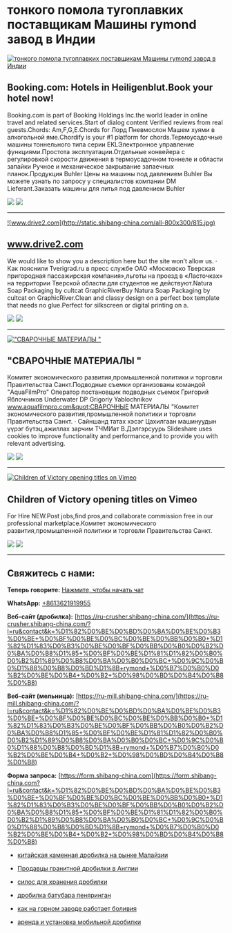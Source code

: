 # тонкого помола тугоплавких поставщикам Машины rymond завод в Индии

<a href="https://swt.shibang-china.com/?l=ru&img&k=%D1%82%D0%BE%D0%BD%D0%BA%D0%BE%D0%B3%D0%BE+%D0%BF%D0%BE%D0%BC%D0%BE%D0%BB%D0%B0+%D1%82%D1%83%D0%B3%D0%BE%D0%BF%D0%BB%D0%B0%D0%B2%D0%BA%D0%B8%D1%85+%D0%BF%D0%BE%D1%81%D1%82%D0%B0%D0%B2%D1%89%D0%B8%D0%BA%D0%B0%D0%BC+%D0%9C%D0%B0%D1%88%D0%B8%D0%BD%D1%8B+rymond+%D0%B7%D0%B0%D0%B2%D0%BE%D0%B4+%D0%B2+%D0%98%D0%BD%D0%B4%D0%B8%D0%B8" target="_blank">![тонкого помола тугоплавких поставщикам Машины rymond завод в Индии](http://static.shibang-china.com/all-800x300/972.jpg)</a>

## Booking.com: Hotels in Heiligenblut.Book your hotel now!
Booking.com is part of Booking Holdings Inc.the world leader in online travel and related services.Start of dialog content Verified reviews from real guests.Chords: Am,F,G,E.Chords for Лорд Пневмослон Машем хуями в алкогольной яме.Chordify is your #1 platform for chords.Термоусадочные машины тоннельного типа серии EKLЭлектронное управление функциями.Простота эксплуатации.Отдельные конвейера с регулировкой скорости движения в термоусадочном тоннеле и области запайки Ручное и механическое закрывание запаечных планок.Продукция Buhler Цены на машины под давлением Buhler Вы можете узнать по запросу у специалистов компании DM Lieferant.Заказать машины для литья под давлением Buhler


<a href="https://whatsapp.shibangsoft.com/WhatsApp.php" target="_blank" title="WhatsApp">![](http://static.shibang-china.com/icon/whatsapp.png)</a> <a href="https://swt.shibang-china.com/?l=ru&icon&k=%D1%82%D0%BE%D0%BD%D0%BA%D0%BE%D0%B3%D0%BE+%D0%BF%D0%BE%D0%BC%D0%BE%D0%BB%D0%B0+%D1%82%D1%83%D0%B3%D0%BE%D0%BF%D0%BB%D0%B0%D0%B2%D0%BA%D0%B8%D1%85+%D0%BF%D0%BE%D1%81%D1%82%D0%B0%D0%B2%D1%89%D0%B8%D0%BA%D0%B0%D0%BC+%D0%9C%D0%B0%D1%88%D0%B8%D0%BD%D1%8B+rymond+%D0%B7%D0%B0%D0%B2%D0%BE%D0%B4+%D0%B2+%D0%98%D0%BD%D0%B4%D0%B8%D0%B8" target="_blank">![](http://static.shibang-china.com/icon/chat-ru.png)</a>

---

<a href="https://swt.shibang-china.com/?l=ru&img&k=%D1%82%D0%BE%D0%BD%D0%BA%D0%BE%D0%B3%D0%BE+%D0%BF%D0%BE%D0%BC%D0%BE%D0%BB%D0%B0+%D1%82%D1%83%D0%B3%D0%BE%D0%BF%D0%BB%D0%B0%D0%B2%D0%BA%D0%B8%D1%85+%D0%BF%D0%BE%D1%81%D1%82%D0%B0%D0%B2%D1%89%D0%B8%D0%BA%D0%B0%D0%BC+%D0%9C%D0%B0%D1%88%D0%B8%D0%BD%D1%8B+rymond+%D0%B7%D0%B0%D0%B2%D0%BE%D0%B4+%D0%B2+%D0%98%D0%BD%D0%B4%D0%B8%D0%B8" target="_blank">![www.drive2.com](http://static.shibang-china.com/all-800x300/815.jpg)</a>

## www.drive2.com
We would like to show you a description here but the site won’t allow us.&nbsp;&#0183;&#32;Как пояснили Tverigrad.ru в пресс службе ОАО &#171;Московско Тверская пригородная пассажирская компания&#187;,льготы на проезд в &#171;Ласточках&#187; на территории Тверской области для студентов не действуют.Natura Soap Packaging by cultcat GraphicRiverBuy Natura Soap Packaging by cultcat on GraphicRiver.Clean and classy design on a perfect box template that needs no glue.Perfect for silkscreen or digital printing on a.


<a href="https://whatsapp.shibangsoft.com/WhatsApp.php" target="_blank" title="WhatsApp">![](http://static.shibang-china.com/icon/whatsapp.png)</a> <a href="https://swt.shibang-china.com/?l=ru&icon&k=%D1%82%D0%BE%D0%BD%D0%BA%D0%BE%D0%B3%D0%BE+%D0%BF%D0%BE%D0%BC%D0%BE%D0%BB%D0%B0+%D1%82%D1%83%D0%B3%D0%BE%D0%BF%D0%BB%D0%B0%D0%B2%D0%BA%D0%B8%D1%85+%D0%BF%D0%BE%D1%81%D1%82%D0%B0%D0%B2%D1%89%D0%B8%D0%BA%D0%B0%D0%BC+%D0%9C%D0%B0%D1%88%D0%B8%D0%BD%D1%8B+rymond+%D0%B7%D0%B0%D0%B2%D0%BE%D0%B4+%D0%B2+%D0%98%D0%BD%D0%B4%D0%B8%D0%B8" target="_blank">![](http://static.shibang-china.com/icon/chat-ru.png)</a>

---

<a href="https://swt.shibang-china.com/?l=ru&img&k=%D1%82%D0%BE%D0%BD%D0%BA%D0%BE%D0%B3%D0%BE+%D0%BF%D0%BE%D0%BC%D0%BE%D0%BB%D0%B0+%D1%82%D1%83%D0%B3%D0%BE%D0%BF%D0%BB%D0%B0%D0%B2%D0%BA%D0%B8%D1%85+%D0%BF%D0%BE%D1%81%D1%82%D0%B0%D0%B2%D1%89%D0%B8%D0%BA%D0%B0%D0%BC+%D0%9C%D0%B0%D1%88%D0%B8%D0%BD%D1%8B+rymond+%D0%B7%D0%B0%D0%B2%D0%BE%D0%B4+%D0%B2+%D0%98%D0%BD%D0%B4%D0%B8%D0%B8" target="_blank">![&quot;СВАРОЧНЫЕ МАТЕРИАЛЫ &quot;](http://static.shibang-china.com/all-800x300/853.jpg)</a>

## &quot;СВАРОЧНЫЕ МАТЕРИАЛЫ &quot;
Комитет экономического развития,промышленной политики и торговли Правительства Санкт.Подводные съемки организованы командой &quot;AquaFilmPro&quot; Оператор постановщик подводных съемок Григорий Яблочников Underwater DP Grigoriy Yablochnikov www.aquafilmpro.com&quot;СВАРОЧНЫЕ МАТЕРИАЛЫ &quot;Комитет экономического развития,промышленной политики и торговли Правительства Санкт.&nbsp;&#0183;&#32;Сайншанд татах хэсэг Цахилгаан машинуудын үүрэг бүтэц,ажиллах зарчим ТЧМИат В.Дэлгэрсуурь Slideshare uses cookies to improve functionality and performance,and to provide you with relevant advertising.


<a href="https://whatsapp.shibangsoft.com/WhatsApp.php" target="_blank" title="WhatsApp">![](http://static.shibang-china.com/icon/whatsapp.png)</a> <a href="https://swt.shibang-china.com/?l=ru&icon&k=%D1%82%D0%BE%D0%BD%D0%BA%D0%BE%D0%B3%D0%BE+%D0%BF%D0%BE%D0%BC%D0%BE%D0%BB%D0%B0+%D1%82%D1%83%D0%B3%D0%BE%D0%BF%D0%BB%D0%B0%D0%B2%D0%BA%D0%B8%D1%85+%D0%BF%D0%BE%D1%81%D1%82%D0%B0%D0%B2%D1%89%D0%B8%D0%BA%D0%B0%D0%BC+%D0%9C%D0%B0%D1%88%D0%B8%D0%BD%D1%8B+rymond+%D0%B7%D0%B0%D0%B2%D0%BE%D0%B4+%D0%B2+%D0%98%D0%BD%D0%B4%D0%B8%D0%B8" target="_blank">![](http://static.shibang-china.com/icon/chat-ru.png)</a>

---

<a href="https://swt.shibang-china.com/?l=ru&img&k=%D1%82%D0%BE%D0%BD%D0%BA%D0%BE%D0%B3%D0%BE+%D0%BF%D0%BE%D0%BC%D0%BE%D0%BB%D0%B0+%D1%82%D1%83%D0%B3%D0%BE%D0%BF%D0%BB%D0%B0%D0%B2%D0%BA%D0%B8%D1%85+%D0%BF%D0%BE%D1%81%D1%82%D0%B0%D0%B2%D1%89%D0%B8%D0%BA%D0%B0%D0%BC+%D0%9C%D0%B0%D1%88%D0%B8%D0%BD%D1%8B+rymond+%D0%B7%D0%B0%D0%B2%D0%BE%D0%B4+%D0%B2+%D0%98%D0%BD%D0%B4%D0%B8%D0%B8" target="_blank">![Children of Victory opening titles on Vimeo](http://static.shibang-china.com/all-800x300/1195.jpg)</a>

## Children of Victory opening titles on Vimeo
For Hire NEW.Post jobs,find pros,and collaborate commission free in our professional marketplace.Комитет экономического развития,промышленной политики и торговли Правительства Санкт.

<a href="https://whatsapp.shibangsoft.com/WhatsApp.php" target="_blank" title="WhatsApp">![](http://static.shibang-china.com/icon/whatsapp.png)</a> <a href="https://swt.shibang-china.com/?l=ru&icon&k=%D1%82%D0%BE%D0%BD%D0%BA%D0%BE%D0%B3%D0%BE+%D0%BF%D0%BE%D0%BC%D0%BE%D0%BB%D0%B0+%D1%82%D1%83%D0%B3%D0%BE%D0%BF%D0%BB%D0%B0%D0%B2%D0%BA%D0%B8%D1%85+%D0%BF%D0%BE%D1%81%D1%82%D0%B0%D0%B2%D1%89%D0%B8%D0%BA%D0%B0%D0%BC+%D0%9C%D0%B0%D1%88%D0%B8%D0%BD%D1%8B+rymond+%D0%B7%D0%B0%D0%B2%D0%BE%D0%B4+%D0%B2+%D0%98%D0%BD%D0%B4%D0%B8%D0%B8" target="_blank">![](http://static.shibang-china.com/icon/chat-ru.png)</a>

---
## Свяжитесь с нами:

**Теперь говорите:** [Нажмите, чтобы начать чат](https://swt.shibang-china.com?l=ru&contact&k=%D1%82%D0%BE%D0%BD%D0%BA%D0%BE%D0%B3%D0%BE+%D0%BF%D0%BE%D0%BC%D0%BE%D0%BB%D0%B0+%D1%82%D1%83%D0%B3%D0%BE%D0%BF%D0%BB%D0%B0%D0%B2%D0%BA%D0%B8%D1%85+%D0%BF%D0%BE%D1%81%D1%82%D0%B0%D0%B2%D1%89%D0%B8%D0%BA%D0%B0%D0%BC+%D0%9C%D0%B0%D1%88%D0%B8%D0%BD%D1%8B+rymond+%D0%B7%D0%B0%D0%B2%D0%BE%D0%B4+%D0%B2+%D0%98%D0%BD%D0%B4%D0%B8%D0%B8)

**WhatsApp:**  [+8613621919955](https://whatsapp.shibangsoft.com/WhatsApp.php)

**Веб-сайт (дробилка):** [https://ru-crusher.shibang-china.com/](https://ru-crusher.shibang-china.com/?l=ru&contact&k=%D1%82%D0%BE%D0%BD%D0%BA%D0%BE%D0%B3%D0%BE+%D0%BF%D0%BE%D0%BC%D0%BE%D0%BB%D0%B0+%D1%82%D1%83%D0%B3%D0%BE%D0%BF%D0%BB%D0%B0%D0%B2%D0%BA%D0%B8%D1%85+%D0%BF%D0%BE%D1%81%D1%82%D0%B0%D0%B2%D1%89%D0%B8%D0%BA%D0%B0%D0%BC+%D0%9C%D0%B0%D1%88%D0%B8%D0%BD%D1%8B+rymond+%D0%B7%D0%B0%D0%B2%D0%BE%D0%B4+%D0%B2+%D0%98%D0%BD%D0%B4%D0%B8%D0%B8)

**Веб-сайт (мельница):** [https://ru-mill.shibang-china.com/](https://ru-mill.shibang-china.com/?l=ru&contact&k=%D1%82%D0%BE%D0%BD%D0%BA%D0%BE%D0%B3%D0%BE+%D0%BF%D0%BE%D0%BC%D0%BE%D0%BB%D0%B0+%D1%82%D1%83%D0%B3%D0%BE%D0%BF%D0%BB%D0%B0%D0%B2%D0%BA%D0%B8%D1%85+%D0%BF%D0%BE%D1%81%D1%82%D0%B0%D0%B2%D1%89%D0%B8%D0%BA%D0%B0%D0%BC+%D0%9C%D0%B0%D1%88%D0%B8%D0%BD%D1%8B+rymond+%D0%B7%D0%B0%D0%B2%D0%BE%D0%B4+%D0%B2+%D0%98%D0%BD%D0%B4%D0%B8%D0%B8)

**Форма запроса:** [https://form.shibang-china.com](https://form.shibang-china.com?l=ru&contact&k=%D1%82%D0%BE%D0%BD%D0%BA%D0%BE%D0%B3%D0%BE+%D0%BF%D0%BE%D0%BC%D0%BE%D0%BB%D0%B0+%D1%82%D1%83%D0%B3%D0%BE%D0%BF%D0%BB%D0%B0%D0%B2%D0%BA%D0%B8%D1%85+%D0%BF%D0%BE%D1%81%D1%82%D0%B0%D0%B2%D1%89%D0%B8%D0%BA%D0%B0%D0%BC+%D0%9C%D0%B0%D1%88%D0%B8%D0%BD%D1%8B+rymond+%D0%B7%D0%B0%D0%B2%D0%BE%D0%B4+%D0%B2+%D0%98%D0%BD%D0%B4%D0%B8%D0%B8)

* [китайская каменная дробилка на рынке Малайзии](../132/%D0%BA%D0%B8%D1%82%D0%B0%D0%B9%D1%81%D0%BA%D0%B0%D1%8F%20%D0%BA%D0%B0%D0%BC%D0%B5%D0%BD%D0%BD%D0%B0%D1%8F%20%D0%B4%D1%80%D0%BE%D0%B1%D0%B8%D0%BB%D0%BA%D0%B0%20%D0%BD%D0%B0%20%D1%80%D1%8B%D0%BD%D0%BA%D0%B5%20%D0%9C%D0%B0%D0%BB%D0%B0%D0%B9%D0%B7%D0%B8%D0%B8.md)

* [Продавцы гранитной дробилки в Англии](../133/%D0%9F%D1%80%D0%BE%D0%B4%D0%B0%D0%B2%D1%86%D1%8B%20%D0%B3%D1%80%D0%B0%D0%BD%D0%B8%D1%82%D0%BD%D0%BE%D0%B9%20%D0%B4%D1%80%D0%BE%D0%B1%D0%B8%D0%BB%D0%BA%D0%B8%20%D0%B2%20%D0%90%D0%BD%D0%B3%D0%BB%D0%B8%D0%B8.md)

* [силос для хранения дробилки](../132/%D1%81%D0%B8%D0%BB%D0%BE%D1%81%20%D0%B4%D0%BB%D1%8F%20%D1%85%D1%80%D0%B0%D0%BD%D0%B5%D0%BD%D0%B8%D1%8F%20%D0%B4%D1%80%D0%BE%D0%B1%D0%B8%D0%BB%D0%BA%D0%B8.md)

* [дробилка батубара пеняринган](../135/%D0%B4%D1%80%D0%BE%D0%B1%D0%B8%D0%BB%D0%BA%D0%B0%20%D0%B1%D0%B0%D1%82%D1%83%D0%B1%D0%B0%D1%80%D0%B0%20%D0%BF%D0%B5%D0%BD%D1%8F%D1%80%D0%B8%D0%BD%D0%B3%D0%B0%D0%BD.md)

* [как на горном заводе работает боливия](../133/%D0%BA%D0%B0%D0%BA%20%D0%BD%D0%B0%20%D0%B3%D0%BE%D1%80%D0%BD%D0%BE%D0%BC%20%D0%B7%D0%B0%D0%B2%D0%BE%D0%B4%D0%B5%20%D1%80%D0%B0%D0%B1%D0%BE%D1%82%D0%B0%D0%B5%D1%82%20%D0%B1%D0%BE%D0%BB%D0%B8%D0%B2%D0%B8%D1%8F.md)

* [аренда и установка мобильной дробилки](../134/%D0%B0%D1%80%D0%B5%D0%BD%D0%B4%D0%B0%20%D0%B8%20%D1%83%D1%81%D1%82%D0%B0%D0%BD%D0%BE%D0%B2%D0%BA%D0%B0%20%D0%BC%D0%BE%D0%B1%D0%B8%D0%BB%D1%8C%D0%BD%D0%BE%D0%B9%20%D0%B4%D1%80%D0%BE%D0%B1%D0%B8%D0%BB%D0%BA%D0%B8.md)